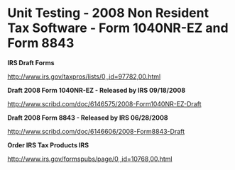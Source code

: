 # Unit Testing - 2008 Non Resident Tax Software - Form 1040NR-EZ and Form 8843 #

**IRS Draft Forms**

http://www.irs.gov/taxpros/lists/0,,id=97782,00.html

**Draft 2008 Form 1040NR-EZ - Released by IRS 09/18/2008**

http://www.scribd.com/doc/6146575/2008-Form1040NR-EZ-Draft


**Draft 2008 Form 8843 - Released by IRS 06/28/2008**

http://www.scribd.com/doc/6146606/2008-Form8843-Draft

**Order IRS Tax Products IRS**

http://www.irs.gov/formspubs/page/0,,id=10768,00.html